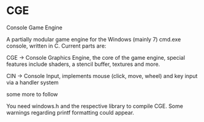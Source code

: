 # CGE
Console Game Engine

A partially modular game engine for the Windows (mainly 7) cmd.exe console, written in C.
Current parts are:

CGE -> Console Graphics Engine, the core of the game engine, special features include shaders, a stencil buffer, textures and more.
	
CIN -> Console Input, implements mouse (click, move, wheel) and key input via a handler system
	
some more to follow

You need windows.h and the respective library to compile CGE.
Some warnings regarding printf formatting could appear.
